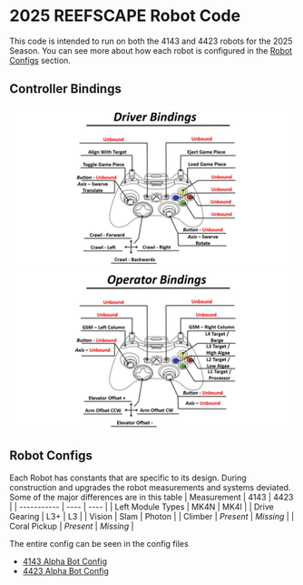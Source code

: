 # 2025 REEFSCAPE Robot Code
This code is intended to run on both the 4143 and 4423 robots for the 2025 Season. You can see more about how each robot is configured in the [Robot Configs](#robot-configs) section.

## Controller Bindings
![Driver Controller](docs/images/driver.jpg)
![Operator Controller](docs/images/operator.jpg)

## Robot Configs
Each Robot has constants that are specific to its design. During construction and upgrades the robot measurements and systems deviated. Some of the major differences are in this table
| Measurement | 4143 | 4423 |
| ----------- | ---- | ---- |
| Left Module Types | MK4N | MK4I |
| Drive Gearing | L3+ | L3 |
| Vision | Slam | Photon |
| Climber | *Present* | *Missing* |
| Coral Pickup | *Present* | *Missing* |


The entire config can be seen in the config files
- [4143 Alpha Bot Config](/src/main/deploy/robots/BetaBot.json)
- [4423 Alpha Bot Config](/src/main/deploy/robots/AlphaBot.json)